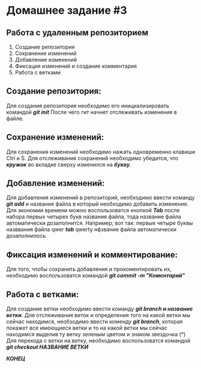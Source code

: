 # Домашнее задание #3

## Работа с удаленным репозиторием
1. Создание репозитория
2. Сохранение изменений
3. Добавление изменений
4. Фиксация изменений и создание комментария
5. Работа с ветками

## Создание репозитория:
Для создания репозитория необходимо его инициализировать командой __*git init*__
После чего гит начнет отслеживать изменения в файле.

## Сохранение изменений:
Для сохранения изменений необходимо нажать одновременно клавиши Ctrl и S.
Для отслеживания сохранений необходимо убедится, что __*кружок*__ во вкладке сверху изменился на __*букву*__.

## Добавление изменений:
Для добавления изменений в репозиторий, необходимо ввести команду __*git add*__  и название файла в который необходимо добавить изменения.
Для экономии времени можно воспользоватся кнопкой __*Tab*__ после набора первых четырех букв названия файла, тода название файла автоматически дозаполнится. Например, вот так: первые четыре буквы назввания файла qwer __*tab*__ qwerty нфзвание файла автоматически дозаполнилось

## Фиксация изменений и комментирование:
Для того, чтобы сохранить добавления и прокоментировать их, необходимо воспользоватся командой __*git commit -m "Коментарий"*__

## Работа с ветками:
Для создание ветки необходимо ввести команду __*git branch и название ветки*__.
Для отслеживания веток и определения того на какой ветки мы сейчас находимся, необзодимо ввести коменду __*git branch*__, которая покажет все имеющиеся ветки и то на какой ветки мы сейчас находимся выделив ту ветку зеленым цветом и знаком звездочка (*)
Для перехода с ветки на ветку, необходимо воспользоватся командой __*git checkout НАЗВАНИЕ ВЕТКИ*__ 

__*КОНЕЦ*__
